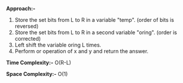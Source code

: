 **Approach:-**

1. Store the set bits from L to R in a variable "temp". (order of bits is reversed)
2. Store the set bits from L to R in a second variable "oring". (order is corrected)
3. Left shift the variable oring L times.
4. Perform or operation of x and y and return the answer.


**Time Complexity:-** O(R-L)

**Space Complexity:-** O(1)
